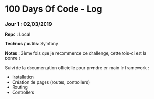 # 100 Days Of Code - Log

### Jour 1 : 02/03/2019

**Repo** : Local

**Technos / outils**: Symfony

**Notes** : 3ème fois que je recommence ce challenge, cette fois-ci est la bonne !

Suivi de la documentation officielle pour prendre en main le framework : 

* Installation
* Création de pages (routes, controllers)
* Routing
* Controllers

